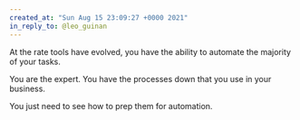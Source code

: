 ```yaml
---
created_at: "Sun Aug 15 23:09:27 +0000 2021"
in_reply_to: @leo_guinan
---
```


At the rate tools have evolved, you have the ability to automate the majority of your tasks.

You are the expert. You have the processes down that you use in your business. 

You just need to see how to prep them for automation.
